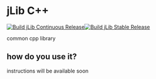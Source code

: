 # jLib C++
[![Build jLib Continuous Release](https://github.com/dot166/jLib/actions/workflows/continuous.yml/badge.svg)](https://github.com/dot166/jLib/actions/workflows/continuous.yml)[![Build jLib Stable Release](https://github.com/dot166/jLib/actions/workflows/release.yml/badge.svg)](https://github.com/dot166/jLib/actions/workflows/release.yml)

common cpp library

## how do you use it?

instructions will be available soon

